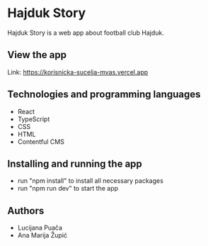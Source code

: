 # Hajduk Story
Hajduk Story is a web app about football club Hajduk. 
## View the app
Link: https://korisnicka-sucelja-mvas.vercel.app
## Technologies and programming languages
- React
- TypeScript
- CSS
- HTML
- Contentful CMS
## Installing and running the app
- run "npm install" to install all necessary packages
- run "npm run dev" to start the app
## Authors
- Lucijana Puača
- Ana Marija Župić


